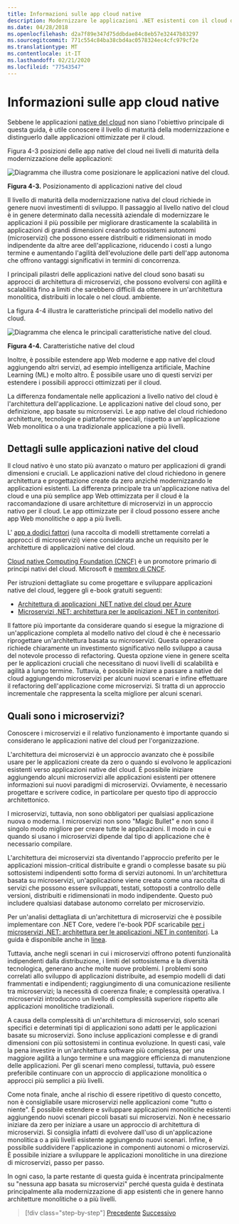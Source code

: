 ```yaml
---
title: Informazioni sulle app cloud native
description: Modernizzare le applicazioni .NET esistenti con il cloud di Azure e i contenitori di Windows | Cosa accade per le applicazioni native del cloud?
ms.date: 04/28/2018
ms.openlocfilehash: d2a7f89e347d75ddbdae84c8eb57e32447b83297
ms.sourcegitcommit: 771c554c84ba38cbd4ac0578324ec4cfc979cf2e
ms.translationtype: MT
ms.contentlocale: it-IT
ms.lasthandoff: 02/21/2020
ms.locfileid: "77543547"
---
```

# <a name="what-about-cloud-native-applications"></a>Informazioni sulle app cloud native

Sebbene le applicazioni [native del cloud](https://azure.microsoft.com/overview/cloudnative/) non siano l'obiettivo principale di questa guida, è utile conoscere il livello di maturità della modernizzazione e distinguerlo dalle applicazioni ottimizzate per il cloud.

Figura 4-3 posizioni delle app native del cloud nei livelli di maturità della modernizzazione delle applicazioni:

![Diagramma che illustra come posizionare le applicazioni native del cloud.](./media/what-about-cloud-native-applications/positioning-cloud-native-applications.png)

**Figura 4-3.** Posizionamento di applicazioni native del cloud

Il livello di maturità della modernizzazione nativa del cloud richiede in genere nuovi investimenti di sviluppo. Il passaggio al livello nativo del cloud è in genere determinato dalla necessità aziendale di modernizzare le applicazioni il più possibile per migliorare drasticamente la scalabilità in applicazioni di grandi dimensioni creando sottosistemi autonomi (microservizi) che possono essere distribuiti e ridimensionati in modo indipendente da altre aree dell'applicazione, riducendo i costi a lungo termine e aumentando l'agilità dell'evoluzione delle parti dell'app autonoma che offrono vantaggi significativi in termini di concorrenza.

I principali pilastri delle applicazioni native del cloud sono basati su approcci di architettura di microservizi, che possono evolversi con agilità e scalabilità fino a limiti che sarebbero difficili da ottenere in un'architettura monolitica, distribuiti in locale o nel cloud. ambiente.

La figura 4-4 illustra le caratteristiche principali del modello nativo del cloud.

![Diagramma che elenca le principali caratteristiche native del cloud.](./media/what-about-cloud-native-applications/cloud-native-characteristics.png)

**Figura 4-4.** Caratteristiche native del cloud

Inoltre, è possibile estendere app Web moderne e app native del cloud aggiungendo altri servizi, ad esempio intelligenza artificiale, Machine Learning (ML) e molto altro. È possibile usare uno di questi servizi per estendere i possibili approcci ottimizzati per il cloud.

La differenza fondamentale nelle applicazioni a livello nativo del cloud è l'architettura dell'applicazione. Le applicazioni native del cloud sono, per definizione, app basate su microservizi. Le app native del cloud richiedono architetture, tecnologie e piattaforme speciali, rispetto a un'applicazione Web monolitica o a una tradizionale applicazione a più livelli.

## <a name="cloud-native-applications-details"></a>Dettagli sulle applicazioni native del cloud

Il cloud nativo è uno stato più avanzato o maturo per applicazioni di grandi dimensioni e cruciali. Le applicazioni native del cloud richiedono in genere architettura e progettazione create da zero anziché modernizzando le applicazioni esistenti. La differenza principale tra un'applicazione nativa del cloud e una più semplice app Web ottimizzata per il cloud è la raccomandazione di usare architetture di microservizi in un approccio nativo per il cloud. Le app ottimizzate per il cloud possono essere anche app Web monolitiche o app a più livelli.

L' [app a dodici fattori](https://12factor.net/) (una raccolta di modelli strettamente correlati a approcci di microservizi) viene considerata anche un requisito per le architetture di applicazioni native del cloud.

[Cloud native Computing Foundation (CNCF)](https://www.cncf.io/) è un promotore primario di principi nativi del cloud. Microsoft è [membro di CNCF](https://azure.microsoft.com/blog/announcing-cncf/).

Per istruzioni dettagliate su come progettare e sviluppare applicazioni native del cloud, leggere gli e-book gratuiti seguenti:

* [Architettura di applicazioni .NET native del cloud per Azure](../../cloud-native/introduction.md)
* [Microservizi .NET: architettura per le applicazioni .NET in contenitori](../../microservices/index.md).

Il fattore più importante da considerare quando si esegue la migrazione di un'applicazione completa al modello nativo del cloud è che è necessario riprogettare un'architettura basata su microservizi. Questa operazione richiede chiaramente un investimento significativo nello sviluppo a causa del notevole processo di refactoring. Questa opzione viene in genere scelta per le applicazioni cruciali che necessitano di nuovi livelli di scalabilità e agilità a lungo termine. Tuttavia, è possibile iniziare a passare a native del cloud aggiungendo microservizi per alcuni nuovi scenari e infine effettuare il refactoring dell'applicazione come microservizi. Si tratta di un approccio incrementale che rappresenta la scelta migliore per alcuni scenari.

## <a name="what-about-microservices"></a>Quali sono i microservizi?

Conoscere i microservizi e il relativo funzionamento è importante quando si considerano le applicazioni native del cloud per l'organizzazione.

L'architettura dei microservizi è un approccio avanzato che è possibile usare per le applicazioni create da zero o quando si evolvono le applicazioni esistenti verso applicazioni native del cloud. È possibile iniziare aggiungendo alcuni microservizi alle applicazioni esistenti per ottenere informazioni sui nuovi paradigmi di microservizi. Ovviamente, è necessario progettare e scrivere codice, in particolare per questo tipo di approccio architettonico.

I microservizi, tuttavia, non sono obbligatori per qualsiasi applicazione nuova o moderna. I microservizi non sono "Magic Bullet" e non sono il singolo modo migliore per creare tutte le applicazioni. Il modo in cui e quando si usano i microservizi dipende dal tipo di applicazione che è necessario compilare.

L'architettura dei microservizi sta diventando l'approccio preferito per le applicazioni mission-critical distribuite e grandi o complesse basate su più sottosistemi indipendenti sotto forma di servizi autonomi. In un'architettura basata su microservizi, un'applicazione viene creata come una raccolta di servizi che possono essere sviluppati, testati, sottoposti a controllo delle versioni, distribuiti e ridimensionati in modo indipendente. Questo può includere qualsiasi database autonomo correlato per microservizio.

Per un'analisi dettagliata di un'architettura di microservizi che è possibile implementare con .NET Core, vedere l'e-book PDF scaricabile [per i microservizi .NET: architettura per le applicazioni .NET in contenitori](https://aka.ms/microservicesebook). La guida è disponibile anche in [linea](../../microservices/index.md).

Tuttavia, anche negli scenari in cui i microservizi offrono potenti funzionalità indipendenti dalla distribuzione, i limiti del sottosistema e la diversità tecnologica, generano anche molte nuove problemi. I problemi sono correlati allo sviluppo di applicazioni distribuite, ad esempio modelli di dati frammentati e indipendenti; raggiungimento di una comunicazione resiliente tra microservizi; la necessità di coerenza finale; e complessità operativa. I microservizi introducono un livello di complessità superiore rispetto alle applicazioni monolitiche tradizionali.

A causa della complessità di un'architettura di microservizi, solo scenari specifici e determinati tipi di applicazioni sono adatti per le applicazioni basate su microservizi. Sono incluse applicazioni complesse e di grandi dimensioni con più sottosistemi in continua evoluzione. In questi casi, vale la pena investire in un'architettura software più complessa, per una maggiore agilità a lungo termine e una maggiore efficienza di manutenzione delle applicazioni. Per gli scenari meno complessi, tuttavia, può essere preferibile continuare con un approccio di applicazione monolitica o approcci più semplici a più livelli.

Come nota finale, anche al rischio di essere ripetitivo di questo concetto, non è consigliabile usare microservizi nelle applicazioni come "tutto o niente". È possibile estendere e sviluppare applicazioni monolitiche esistenti aggiungendo nuovi scenari piccoli basati sui microservizi. Non è necessario iniziare da zero per iniziare a usare un approccio di architettura di microservizi. Si consiglia infatti di evolvere dall'uso di un'applicazione monolitica o a più livelli esistente aggiungendo nuovi scenari. Infine, è possibile suddividere l'applicazione in componenti autonomi o microservizi. È possibile iniziare a sviluppare le applicazioni monolitiche in una direzione di microservizi, passo per passo.

In ogni caso, la parte restante di questa guida è incentrata principalmente su "nessuna app basata su microservizi" perché questa guida è destinata principalmente alla modernizzazione di app esistenti che in genere hanno architetture monolitiche o a più livelli.

> [!div class="step-by-step"]
> [Precedente](microsoft-technologies-in-cloud-optimized-applications.md)
> [Successivo](deploy-existing-net-apps-as-windows-containers.md)
